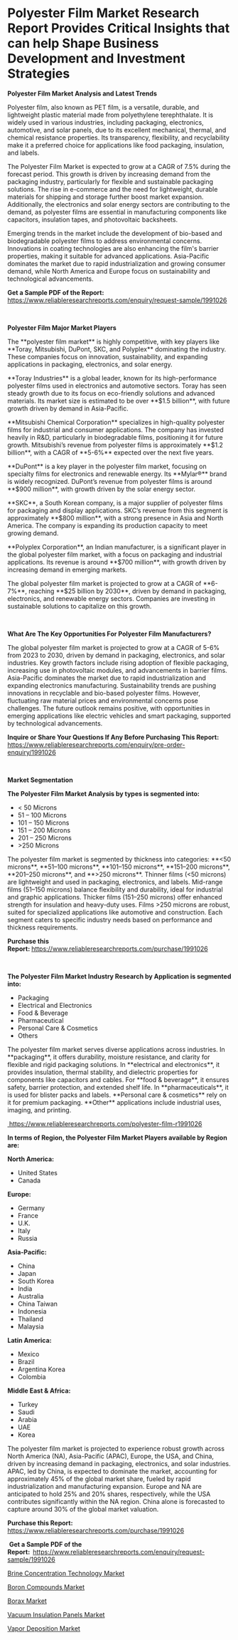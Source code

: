 <p><h1>Polyester Film Market Research Report Provides Critical Insights that can help Shape Business Development and Investment Strategies</h1></p><p><strong>Polyester Film Market Analysis and Latest Trends</strong></p>
<p><p>Polyester film, also known as PET film, is a versatile, durable, and lightweight plastic material made from polyethylene terephthalate. It is widely used in various industries, including packaging, electronics, automotive, and solar panels, due to its excellent mechanical, thermal, and chemical resistance properties. Its transparency, flexibility, and recyclability make it a preferred choice for applications like food packaging, insulation, and labels.</p><p>The Polyester Film Market is expected to grow at a CAGR of 7.5% during the forecast period. This growth is driven by increasing demand from the packaging industry, particularly for flexible and sustainable packaging solutions. The rise in e-commerce and the need for lightweight, durable materials for shipping and storage further boost market expansion. Additionally, the electronics and solar energy sectors are contributing to the demand, as polyester films are essential in manufacturing components like capacitors, insulation tapes, and photovoltaic backsheets.</p><p>Emerging trends in the market include the development of bio-based and biodegradable polyester films to address environmental concerns. Innovations in coating technologies are also enhancing the film's barrier properties, making it suitable for advanced applications. Asia-Pacific dominates the market due to rapid industrialization and growing consumer demand, while North America and Europe focus on sustainability and technological advancements.</p></p>
<p><strong>Get a Sample PDF of the Report:&nbsp;</strong> <a href="https://www.reliableresearchreports.com/enquiry/request-sample/1991026?utm_campaign=116&utm_medium=2&utm_source=Github&utm_content=ia&utm_term=25012025&utm_id=polyester-film">https://www.reliableresearchreports.com/enquiry/request-sample/1991026</a></p>
<p>&nbsp;</p>
<p><strong>Polyester Film Major Market Players</strong></p>
<p><p>The **polyester film market** is highly competitive, with key players like **Toray, Mitsubishi, DuPont, SKC, and Polyplex** dominating the industry. These companies focus on innovation, sustainability, and expanding applications in packaging, electronics, and solar energy.</p><p>**Toray Industries** is a global leader, known for its high-performance polyester films used in electronics and automotive sectors. Toray has seen steady growth due to its focus on eco-friendly solutions and advanced materials. Its market size is estimated to be over **$1.5 billion**, with future growth driven by demand in Asia-Pacific.</p><p>**Mitsubishi Chemical Corporation** specializes in high-quality polyester films for industrial and consumer applications. The company has invested heavily in R&D, particularly in biodegradable films, positioning it for future growth. Mitsubishi’s revenue from polyester films is approximately **$1.2 billion**, with a CAGR of **5-6%** expected over the next five years.</p><p>**DuPont** is a key player in the polyester film market, focusing on specialty films for electronics and renewable energy. Its **Mylar®** brand is widely recognized. DuPont’s revenue from polyester films is around **$900 million**, with growth driven by the solar energy sector.</p><p>**SKC**, a South Korean company, is a major supplier of polyester films for packaging and display applications. SKC’s revenue from this segment is approximately **$800 million**, with a strong presence in Asia and North America. The company is expanding its production capacity to meet growing demand.</p><p>**Polyplex Corporation**, an Indian manufacturer, is a significant player in the global polyester film market, with a focus on packaging and industrial applications. Its revenue is around **$700 million**, with growth driven by increasing demand in emerging markets.</p><p>The global polyester film market is projected to grow at a CAGR of **6-7%**, reaching **$25 billion by 2030**, driven by demand in packaging, electronics, and renewable energy sectors. Companies are investing in sustainable solutions to capitalize on this growth.</p></p>
<p>&nbsp;</p>
<p><strong>What Are The Key Opportunities For Polyester Film Manufacturers?</strong></p>
<p><p>The global polyester film market is projected to grow at a CAGR of 5-6% from 2023 to 2030, driven by demand in packaging, electronics, and solar industries. Key growth factors include rising adoption of flexible packaging, increasing use in photovoltaic modules, and advancements in barrier films. Asia-Pacific dominates the market due to rapid industrialization and expanding electronics manufacturing. Sustainability trends are pushing innovations in recyclable and bio-based polyester films. However, fluctuating raw material prices and environmental concerns pose challenges. The future outlook remains positive, with opportunities in emerging applications like electric vehicles and smart packaging, supported by technological advancements.</p></p>
<p><strong>Inquire or Share Your Questions If Any Before Purchasing This Report:</strong> <a href="https://www.reliableresearchreports.com/enquiry/pre-order-enquiry/1991026?utm_campaign=116&utm_medium=2&utm_source=Github&utm_content=ia&utm_term=25012025&utm_id=polyester-film">https://www.reliableresearchreports.com/enquiry/pre-order-enquiry/1991026</a></p>
<p>&nbsp;</p>
<p><strong>Market Segmentation</strong></p>
<p><strong>The Polyester Film Market Analysis by types is segmented into:</strong></p>
<p><ul><li>< 50 Microns</li><li>51 – 100 Microns</li><li>101 – 150 Microns</li><li>151 – 200 Microns</li><li>201 – 250 Microns</li><li>>250 Microns</li></ul></p>
<p><p>The polyester film market is segmented by thickness into categories: **<50 microns**, **51–100 microns**, **101–150 microns**, **151–200 microns**, **201–250 microns**, and **>250 microns**. Thinner films (<50 microns) are lightweight and used in packaging, electronics, and labels. Mid-range films (51–150 microns) balance flexibility and durability, ideal for industrial and graphic applications. Thicker films (151–250 microns) offer enhanced strength for insulation and heavy-duty uses. Films >250 microns are robust, suited for specialized applications like automotive and construction. Each segment caters to specific industry needs based on performance and thickness requirements.</p></p>
<p><strong>Purchase this Report:&nbsp;</strong><a href="https://www.reliableresearchreports.com/purchase/1991026?utm_campaign=116&utm_medium=2&utm_source=Github&utm_content=ia&utm_term=25012025&utm_id=polyester-film">https://www.reliableresearchreports.com/purchase/1991026</a></p>
<p>&nbsp;</p>
<p><strong>The Polyester Film Market Industry Research by Application is segmented into:</strong></p>
<p><ul><li>Packaging</li><li>Electrical and Electronics</li><li>Food & Beverage</li><li>Pharmaceutical</li><li>Personal Care & Cosmetics</li><li>Others</li></ul></p>
<p><p>The polyester film market serves diverse applications across industries. In **packaging**, it offers durability, moisture resistance, and clarity for flexible and rigid packaging solutions. In **electrical and electronics**, it provides insulation, thermal stability, and dielectric properties for components like capacitors and cables. For **food & beverage**, it ensures safety, barrier protection, and extended shelf life. In **pharmaceuticals**, it is used for blister packs and labels. **Personal care & cosmetics** rely on it for premium packaging. **Other** applications include industrial uses, imaging, and printing.</p></p>
<p><a href="https://www.reliableresearchreports.com/polyester-film-r1991026?utm_campaign=116&utm_medium=2&utm_source=Github&utm_content=ia&utm_term=25012025&utm_id=polyester-film">&nbsp;https://www.reliableresearchreports.com/polyester-film-r1991026</a></p>
<p><strong>In terms of Region, the Polyester Film Market Players available by Region are:</strong></p>
<p>
    <p> <strong> North America: </strong>
        <ul>
            <li>United States</li>
            <li>Canada</li>
        </ul>
        </p> 
    <p> <strong> Europe: </strong>
        <ul>
            <li>Germany</li>
            <li>France</li>
            <li>U.K.</li>
            <li>Italy</li>
            <li>Russia</li>
        </ul>
        </p> 
    <p> <strong> Asia-Pacific: </strong>
        <ul>
            <li>China</li>
            <li>Japan</li>
            <li>South Korea</li>
            <li>India</li>
            <li>Australia</li>
            <li>China Taiwan</li>
            <li>Indonesia</li>
            <li>Thailand</li>
            <li>Malaysia</li>
        </ul>
        </p> 
    <p> <strong> Latin America: </strong>
        <ul>
            <li>Mexico</li>
            <li>Brazil</li>
            <li>Argentina Korea</li>
            <li>Colombia</li>
        </ul>
        </p> 
    <p> <strong> Middle East & Africa: </strong>
        <ul>
            <li>Turkey</li>
            <li>Saudi</li>
            <li>Arabia</li>
            <li>UAE</li>
            <li>Korea</li>
        </ul>
    </p>
    </p>
<p><p>The polyester film market is projected to experience robust growth across North America (NA), Asia-Pacific (APAC), Europe, the USA, and China, driven by increasing demand in packaging, electronics, and solar industries. APAC, led by China, is expected to dominate the market, accounting for approximately 45% of the global market share, fueled by rapid industrialization and manufacturing expansion. Europe and NA are anticipated to hold 25% and 20% shares, respectively, while the USA contributes significantly within the NA region. China alone is forecasted to capture around 30% of the global market valuation.</p></p>
<p><strong>Purchase this Report: </strong><a href="https://www.reliableresearchreports.com/purchase/1991026?utm_campaign=116&utm_medium=2&utm_source=Github&utm_content=ia&utm_term=25012025&utm_id=polyester-film">https://www.reliableresearchreports.com/purchase/1991026</a></p>
<p>&nbsp;<strong>Get a Sample PDF of the Report:&nbsp;&nbsp;</strong><a href="https://www.reliableresearchreports.com/enquiry/request-sample/1991026?utm_campaign=116&utm_medium=2&utm_source=Github&utm_content=ia&utm_term=25012025&utm_id=polyester-film">https://www.reliableresearchreports.com/enquiry/request-sample/1991026</a></p>
<p><strong></strong></p>
<p><p><a href="https://github.com/hammelximalschid/Market-Research-Report-List-1/blob/main/brine-concentration-technology-market.md?utm_campaign=116&utm_medium=2&utm_source=Github&utm_content=ia&utm_term=25012025&utm_id=polyester-film">Brine Concentration Technology Market</a></p><p><a href="https://github.com/rodinayygacklezi/Market-Research-Report-List-1/blob/main/boron-compounds-market.md?utm_campaign=116&utm_medium=2&utm_source=Github&utm_content=ia&utm_term=25012025&utm_id=polyester-film">Boron Compounds Market</a></p><p><a href="https://github.com/flnordan65e0/Market-Research-Report-List-1/blob/main/borax-market.md?utm_campaign=116&utm_medium=2&utm_source=Github&utm_content=ia&utm_term=25012025&utm_id=polyester-film">Borax Market</a></p><p><a href="https://github.com/OlenFleming68/Market-Research-Report-List-1/blob/main/vacuum-insulation-panels-market.md?utm_campaign=116&utm_medium=2&utm_source=Github&utm_content=ia&utm_term=25012025&utm_id=polyester-film">Vacuum Insulation Panels Market</a></p><p><a href="https://github.com/lindaopodray/Market-Research-Report-List-1/blob/main/vapor-deposition-market.md?utm_campaign=116&utm_medium=2&utm_source=Github&utm_content=ia&utm_term=25012025&utm_id=polyester-film">Vapor Deposition Market</a></p></p>